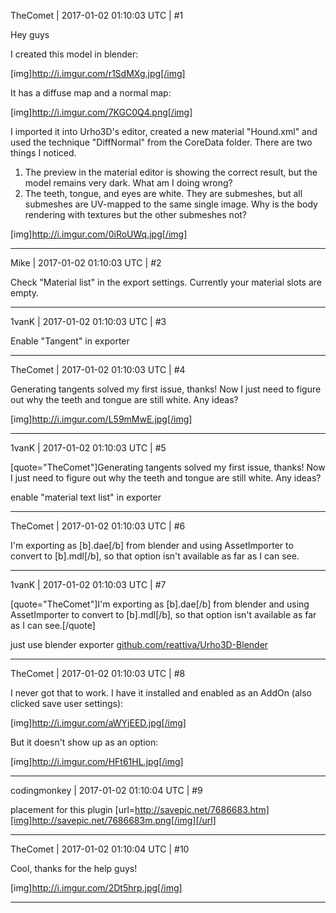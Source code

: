 TheComet | 2017-01-02 01:10:03 UTC | #1

Hey guys

I created this model in blender:

[img]http://i.imgur.com/r1SdMXg.jpg[/img]

It has a diffuse map and a normal map:

[img]http://i.imgur.com/7KGC0Q4.png[/img]

I imported it into Urho3D's editor, created a new material "Hound.xml" and used the technique "DiffNormal" from the CoreData folder. There are two things I noticed.

1) The preview in the material editor is showing the correct result, but the model remains very dark. What am I doing wrong?
2) The teeth, tongue, and eyes are white. They are submeshes, but all submeshes are UV-mapped to the same single image. Why is the body rendering with textures but the other submeshes not?

[img]http://i.imgur.com/0iRoUWq.jpg[/img]

-------------------------

Mike | 2017-01-02 01:10:03 UTC | #2

Check "Material list" in the export settings. Currently your material slots are empty.

-------------------------

1vanK | 2017-01-02 01:10:03 UTC | #3

Enable "Tangent" in exporter

-------------------------

TheComet | 2017-01-02 01:10:03 UTC | #4

Generating tangents solved my first issue, thanks! Now I just need to figure out why the teeth and tongue are still white. Any ideas?

[img]http://i.imgur.com/L59mMwE.jpg[/img]

-------------------------

1vanK | 2017-01-02 01:10:03 UTC | #5

[quote="TheComet"]Generating tangents solved my first issue, thanks! Now I just need to figure out why the teeth and tongue are still white. Any ideas?



enable "material text list" in exporter

-------------------------

TheComet | 2017-01-02 01:10:03 UTC | #6

I'm exporting as [b].dae[/b] from blender and using AssetImporter to convert to [b].mdl[/b], so that option isn't available as far as I can see.

-------------------------

1vanK | 2017-01-02 01:10:03 UTC | #7

[quote="TheComet"]I'm exporting as [b].dae[/b] from blender and using AssetImporter to convert to [b].mdl[/b], so that option isn't available as far as I can see.[/quote]

just use blender exporter [github.com/reattiva/Urho3D-Blender](https://github.com/reattiva/Urho3D-Blender)

-------------------------

TheComet | 2017-01-02 01:10:03 UTC | #8

I never got that to work. I have it installed and enabled as an AddOn (also clicked save user settings):

[img]http://i.imgur.com/aWYjEED.jpg[/img]

But it doesn't show up as an option:

[img]http://i.imgur.com/HFt61HL.jpg[/img]

-------------------------

codingmonkey | 2017-01-02 01:10:04 UTC | #9

placement for this plugin
[url=http://savepic.net/7686683.htm][img]http://savepic.net/7686683m.png[/img][/url]

-------------------------

TheComet | 2017-01-02 01:10:04 UTC | #10

Cool, thanks for the help guys!

[img]http://i.imgur.com/2Dt5hrp.jpg[/img]

-------------------------

